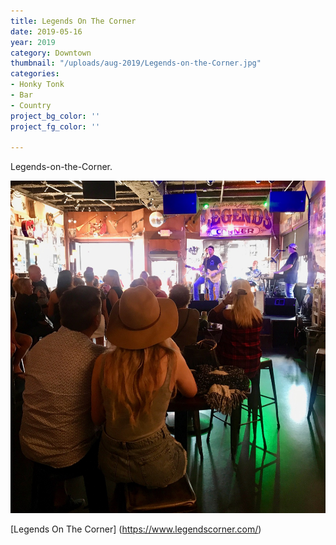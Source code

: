 ```yaml
---
title: Legends On The Corner
date: 2019-05-16
year: 2019
category: Downtown
thumbnail: "/uploads/aug-2019/Legends-on-the-Corner.jpg"
categories:
- Honky Tonk
- Bar
- Country
project_bg_color: ''
project_fg_color: ''

---
```


Legends-on-the-Corner.

![](/uploads/aug-2019/Legends-on-the-Corner.jpg)

[Legends On The Corner] (https://www.legendscorner.com/)